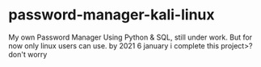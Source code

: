 # password-manager-kali-linux
My own Password Manager Using Python &amp; SQL, still under work. But for now only linux users can use.
by 2021 6 january i complete this project>? don't worry 
